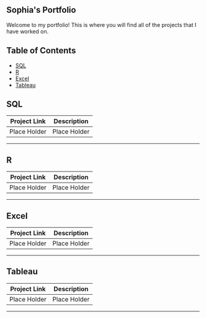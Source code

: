 ## Sophia's Portfolio

Welcome to my portfolio! This is where you will find all of the projects that I have worked on.

## Table of Contents

- [SQL](#sql)
- [R](#r)
- [Excel](#excel)
- [Tableau](#tableau)

## SQL

| Project Link | Description |
|---|---|
| Place Holder | Place Holder |
***

## R

| Project Link | Description |
|---|---|
| Place Holder | Place Holder |
***

## Excel

| Project Link | Description |
|---|---|
| Place Holder | Place Holder |
***

## Tableau

| Project Link | Description |
|---|---|
| Place Holder | Place Holder |
***
